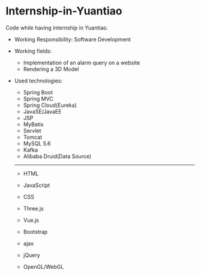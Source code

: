 # Internship-in-Yuantiao
Code while having internship in Yuantiao.

- Working Responsibility: Software Development 
- Working fields: 
  - Implementation of an alarm query on a website
  - Rendering a 3D Model

- Used technologies:

  - Spring Boot
  - Spring MVC
  - Spring Cloud(Eureka)
  - JavaSE/JavaEE
  - JSP
  - MyBatis
  - Servlet
  - Tomcat
  - MySQL 5.6
  - Kafka
  - Alibaba Druid(Data Source)

  ------

  

  - HTML

  - JavaScript

  - CSS

  - Three.js

  - Vue.js

  - Bootstrap

  - ajax

  - jQuery

  - OpenGL/WebGL

  
    



